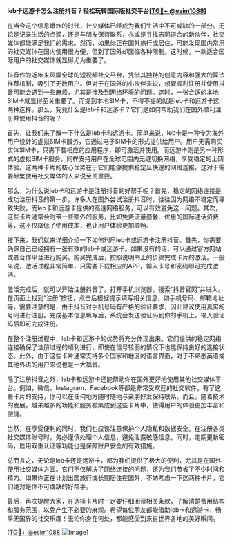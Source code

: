 **leb卡远游卡怎么注册抖音？轻松玩转国际版社交平台[[TG💪+ @esim1088](https://t.me/s/esim1088)]**

在当今这个信息爆炸的时代，社交媒体已经成为我们生活中不可或缺的一部分。无论是记录生活的点滴，还是与朋友保持联系，亦或是寻找志同道合的新伙伴，社交媒体都能满足我们的需求。然而，如果你正在国外旅行或居住，可能发现国内常用的社交媒体在国内使用很方便，但到了国外却面临各种限制。这时候，一款适合国际用户的社交媒体就显得尤为重要了。

抖音作为近年来风靡全球的短视频社交平台，凭借其独特的创意内容和强大的算法推荐机制，吸引了无数用户。但对于在国外的小伙伴来说，想要顺利注册并使用抖音可能会遇到一些麻烦，尤其是涉及到网络环境的问题。这时，一张合适的本地SIM卡就显得至关重要了。而提到本地SIM卡，不得不提的就是leb卡和远游卡这两种选择。那么，究竟什么是leb卡和远游卡？它们是如何帮助我们在国外顺利注册并使用抖音的呢？

首先，让我们来了解一下什么是leb卡和远游卡。简单来说，leb卡是一种专为海外用户设计的虚拟SIM卡服务，它通过电子SIM卡的形式提供给用户。用户无需购买实体SIM卡，只需下载相应的应用程序，即可激活并使用。而远游卡则是另一种形式的虚拟SIM卡服务，同样支持用户在全球范围内无缝切换网络，享受稳定的上网体验。这两种卡片的核心优势在于它们能够提供稳定且快速的网络连接，这对于需要频繁使用社交媒体的人来说至关重要。

那么，为什么说leb卡和远游卡是注册抖音的好帮手呢？首先，稳定的网络连接是成功注册抖音的第一步。许多人在国外尝试注册抖音时，往往因为网络不稳定而导致失败。而leb卡和远游卡提供的高速网络服务，可以有效避免这一问题。其次，这些卡片通常会附带一些额外的服务，比如免费流量套餐、优惠的国际通话资费等，这不仅降低了使用成本，也让用户体验更加顺畅。

接下来，我们就来详细介绍一下如何利用leb卡或远游卡注册抖音。首先，你需要确保自己已经拥有一张有效的leb卡或远游卡。如果没有的话，可以通过官方网站或者合作平台进行购买。购买完成后，按照说明书上的步骤完成卡片的激活。一般来说，激活过程非常简单，只需要下载相应的APP，输入卡号和密码即可完成激活。

激活完成后，就可以开始注册抖音了。打开手机浏览器，搜索“抖音官网”并进入。在页面上找到“注册”按钮，点击后根据提示填写相关信息，如手机号码、邮箱地址等。需要注意的是，由于抖音对手机号码有严格的验证要求，因此建议使用真实的号码进行注册。完成基本信息填写后，系统会发送验证码到你的手机上，输入验证码后即可完成注册。

在整个注册过程中，leb卡和远游卡的优势将充分体现出来。它们提供的稳定网络连接确保了注册过程的顺利进行，即使在信号较弱的情况下也能保持良好的连接状态。此外，由于这些卡片通常支持多个国家和地区的语言界面，对于不熟悉英语或其他外语的用户来说也是一大福音。

除了注册抖音之外，leb卡和远游卡还能帮助你在国外更好地使用其他社交媒体平台。例如，微信、Instagram、Facebook等都是非常受欢迎的社交软件，有了这些卡片的支持，你可以在任何地方随时随地与亲朋好友保持联系。而且，随着技术的发展，越来越多的功能和服务被集成到这些卡片中，使得用户的体验更加丰富和便捷。

当然，在享受便利的同时，我们也应该注意保护个人隐私和数据安全。在注册各类社交媒体账号时，务必谨慎处理个人信息，避免泄露敏感信息。同时，定期更新密码，启用双重认证等功能也是保障账户安全的有效措施。

总而言之，无论是leb卡还是远游卡，都为我们提供了极大的便利，尤其是在国外使用社交媒体方面。它们不仅解决了网络连接的问题，还为我们节省了不少时间和精力。如果你正在计划出国旅行或长期居住在国外，不妨考虑一下这两种卡片，它们绝对是你不可或缺的好帮手。

最后，再次提醒大家，在选择卡片时一定要仔细阅读相关条款，了解清楚费用结构和服务范围，以免产生不必要的麻烦。希望每位朋友都能借助leb卡和远游卡，畅享无国界的社交乐趣！无论你身在何处，都能感受到来自世界各地的美好瞬间。

[[TG💪+ @esim1088](https://t.me/s/esim1088) ![Image](https://i.postimg.cc/4NQfJmqS/Snipaste-2025-05-13-00-14-12.png)]